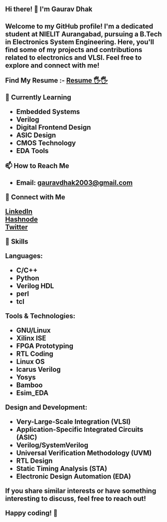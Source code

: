 

<h2>Hi there! 👋 I'm Gaurav Dhak<h2/>

Welcome to my GitHub profile! I'm a dedicated student at NIELIT Aurangabad, pursuing a B.Tech in Electronics System Engineering. Here, you'll find some of my projects and contributions related to electronics and VLSI. Feel free to explore and connect with me!

**Find My Resume :-**
[Resume 🖐️🖐️](https://drive.google.com/file/d/136ZF55-9p3xPk_8I-5YHu34n2sVTy8lF/view?usp=sharing)

🌱 **Currently Learning**

- Embedded Systems
- Verilog
- Digital Frontend Design
- ASIC Design
- CMOS Technology
- EDA Tools 

📫 **How to Reach Me**

- Email: gauravdhak2003@gmail.com

🔗 **Connect with Me**

[LinkedIn](https://www.linkedin.com/in/gauravdhak/)  
[Hashnode](https://gaurav789.hashnode.dev)  
[Twitter](https://twitter.com/GauravDhak)

🚀 **Skills**

**Languages:**
- C/C++
- Python
- Verilog HDL
- perl
- tcl

**Tools & Technologies:**
- GNU/Linux
- Xilinx ISE
- FPGA Prototyping
- RTL Coding
- Linux OS
- Icarus Verilog
- Yosys
- Bamboo
- Esim_EDA

**Design and Development:**
- Very-Large-Scale Integration (VLSI)
- Application-Specific Integrated Circuits (ASIC)
- Verilog/SystemVerilog
- Universal Verification Methodology (UVM)
- RTL Design
- Static Timing Analysis (STA)
- Electronic Design Automation (EDA)


If you share similar interests or have something interesting to discuss, feel free to reach out!

Happy coding! 🚀
```
